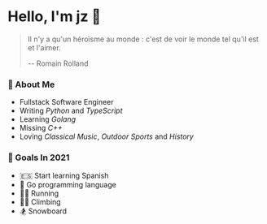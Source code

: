 Hello, I'm jz 🌻
==============

> Il n'y a qu'un héroïsme au monde : c'est de voir le monde tel qu'il est et l'aimer.
>
> -- Romain Rolland

### 🧸 About Me

- Fullstack Software Engineer
- Writing _Python_ and _TypeScript_
- Learning _Golang_
- Missing _C++_
- Loving _Classical Music_, _Outdoor Sports_ and _History_

### 🚀 Goals In 2021

- 🇪🇸 Start learning Spanish
- 🍙 Go programming language
- 🏃🏻 Running
- 🧗🏻 Climbing
- 🏂 Snowboard

<!--
**jiyuzhuang/jiyuzhuang** is a ✨ _special_ ✨ repository because its `README.md` (this file) appears on your GitHub profile.

Here are some ideas to get you started:

- 🔭 I’m currently working on ...
- 🌱 I’m currently learning ...
- 👯 I’m looking to collaborate on ...
- 🤔 I’m looking for help with ...
- 💬 Ask me about ...
- 📫 How to reach me: ...
- 😄 Pronouns: ...
- ⚡ Fun fact: ...
-->
